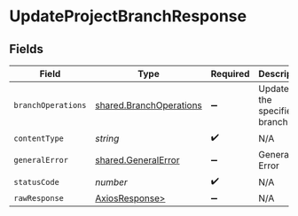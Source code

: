 # UpdateProjectBranchResponse


## Fields

| Field                                                              | Type                                                               | Required                                                           | Description                                                        |
| ------------------------------------------------------------------ | ------------------------------------------------------------------ | ------------------------------------------------------------------ | ------------------------------------------------------------------ |
| `branchOperations`                                                 | [shared.BranchOperations](../../models/shared/branchoperations.md) | :heavy_minus_sign:                                                 | Updated the specified branch                                       |
| `contentType`                                                      | *string*                                                           | :heavy_check_mark:                                                 | N/A                                                                |
| `generalError`                                                     | [shared.GeneralError](../../models/shared/generalerror.md)         | :heavy_minus_sign:                                                 | General Error                                                      |
| `statusCode`                                                       | *number*                                                           | :heavy_check_mark:                                                 | N/A                                                                |
| `rawResponse`                                                      | [AxiosResponse>](https://axios-http.com/docs/res_schema)           | :heavy_minus_sign:                                                 | N/A                                                                |